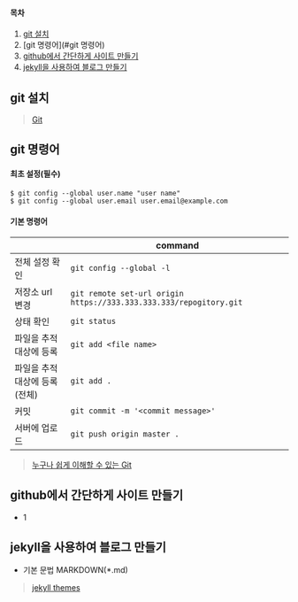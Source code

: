 #### 목차

1. [git 설치](#git-설치)
1. [git 명령어](#git 명령어)
1. [github에서 간단하게 사이트 만들기](#github에서-간단하게-사이트-만들기)
1. [jekyll을 사용하여 블로그 만들기](#jekyll을-사용하여-블로그-만들기)

## git 설치

> [Git](https://git-scm.com/)

## git 명령어

#### 최초 설정(필수)

	$ git config --global user.name "user name"
	$ git config --global user.email user.email@example.com

#### 기본 명령어

|  | command |
|-|-|
| 전체 설정 확인 |  `git config --global -l` |
| 저장소 url 변경 |  `git remote set-url origin https://333.333.333.333/repogitory.git` |
| 상태 확인 |  `git status` |
| 파일을 추적 대상에 등록 |  `git add <file name>` |
| 파일을 추적 대상에 등록(전체) |  `git add .` |
| 커밋 |  `git commit -m '<commit message>'` |
| 서버에 업로드 |  `git push origin master .` |


> [누구나 쉽게 이해할 수 있는 Git](https://backlog.com/git-tutorial/kr/)

## github에서 간단하게 사이트 만들기

- 1

## jekyll을 사용하여 블로그 만들기

- 기본 문법 MARKDOWN(*.md)

> [jekyll themes](http://jekyllthemes.org/)

